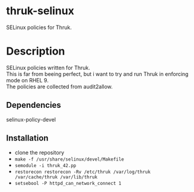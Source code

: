 # thruk-selinux
SELinux policies for Thruk.

# Description
SELinux policies written for Thruk.  
This is far from beeing perfect, but i want to try and run Thruk in enforcing mode on RHEL 9.  
The policies are collected from audit2allow.

## Dependencies
selinux-policy-devel

## Installation
* clone the repository
* `make -f /usr/share/selinux/devel/Makefile`
* `semodule -i thruk_42.pp`
* `restorecon restorecon -Rv /etc/thruk /var/log/thruk /var/cache/thruk /var/lib/thruk`
* `setsebool -P httpd_can_network_connect 1`
